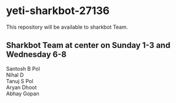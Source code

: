 # yeti-sharkbot-27136
This repository will be available to sharkbot Team.

## Sharkbot Team at center on Sunday 1-3 and Wednesday 6-8
Santosh B Pol <br> 
Nihal D <br>
Tanuj S Pol <br>
Aryan Dhoot <br>
Abhay Gopan <br>
